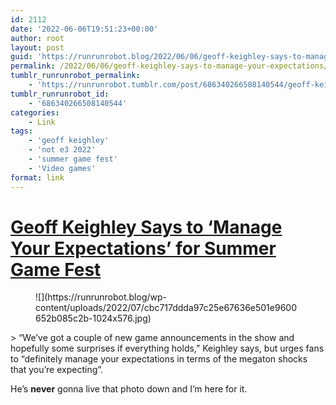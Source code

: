 ```yaml
---
id: 2112
date: '2022-06-06T19:51:23+00:00'
author: root
layout: post
guid: 'https://runrunrobot.blog/2022/06/06/geoff-keighley-says-to-manage-your-expectations/'
permalink: /2022/06/06/geoff-keighley-says-to-manage-your-expectations/
tumblr_runrunrobot_permalink:
    - 'https://runrunrobot.tumblr.com/post/686340266508140544/geoff-keighley-says-to-manage-your-expectations'
tumblr_runrunrobot_id:
    - '686340266508140544'
categories:
    - Link
tags:
    - 'geoff keighley'
    - 'not e3 2022'
    - 'summer game fest'
    - 'Video games'
format: link
---
```


# [Geoff Keighley Says to ‘Manage Your Expectations’ for Summer Game Fest](https://www.pushsquare.com/news/2022/06/geoff-keighley-says-to-manage-your-expectations-for-summer-game-fest)

<figure class="wp-block-image size-large">![](https://runrunrobot.blog/wp-content/uploads/2022/07/cbc717ddda97c25e67636e501e9600652b085c2b-1024x576.jpg)</figure>> “We’ve got a couple of new game announcements in the show and hopefully some surprises if everything holds,” Keighley says, but urges fans to “definitely manage your expectations in terms of the megaton shocks that you’re expecting”.

He’s **never** gonna live that photo down and I’m here for it.
